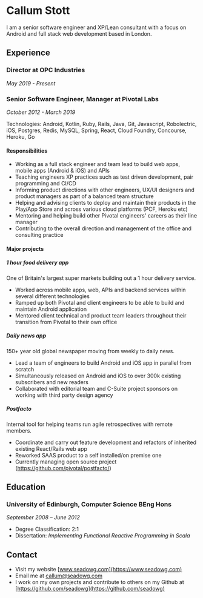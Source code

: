 # Callum Stott

I am a senior software engineer and XP/Lean consultant with a focus on Android and full stack web development based in London.

## Experience

### Director at OPC Industries

*May 2019 - Present*

### Senior Software Engineer, Manager at Pivotal Labs

*October 2012 - March 2019*

Technologies: Android, Kotlin, Ruby, Rails, Java, Git, Javascript, Robolectric, iOS, Postgres, Redis, MySQL, Spring, React, Cloud Foundry, Concourse, Heroku, Go

#### Responsibilities

* Working as a full stack engineer and team lead to build web apps, mobile apps (Android & iOS) and APIs
* Teaching engineers XP practices such as test driven development, pair programming and CI/CD
* Informing product directions with other engineers, UX/UI designers and product managers as part of a balanced team structure
* Helping and advising clients to deploy and maintain their products in the Play/App Store and across various cloud platforms (PCF, Heroku etc)
* Mentoring and helping build other Pivotal engineers' careers as their line manager
* Contributing to the overall direction and management of the office and consulting practice

#### Major projects

##### 1 hour food delivery app

One of Britain's largest super markets building out a 1 hour delivery service.

* Worked across mobile apps, web, APIs and backend services within several different technologies
* Ramped up both Pivotal and client engineers to be able to build and maintain Android application
* Mentored client technical and product team leaders throughout their transition from Pivotal to their own office

##### Daily news app

150+ year old global newspaper moving from weekly to daily news.

* Lead a team of engineers to build Android and iOS app in parallel from scratch
* Simultaneously released on Android and iOS to over 300k existing subscribers and new readers
* Collaborated with editorial team and C-Suite project sponsors on working with third party design agency

##### Postfacto

Internal tool for helping teams run agile retrospectives with remote members.

* Coordinate and carry out feature development and refactors of inherited existing React/Rails web app
* Reworked SAAS product to a self installed/on premise one
* Currently managing open source project (https://github.com/pivotal/postfacto/)

## Education

### University of Edinburgh, Computer Science BEng Hons

*September 2008 – June 2012*

* Degree Classification: 2:1
* Dissertation: *Implementing Functional Reactive Programming in Scala*

## Contact

* Visit my website [www.seadowg.com](https://www.seadowg.com)
* Email me at callum@seadowg.com
* I work on my own projects and contribute to others on my Github at [https://github.com/seadowg](https://github.com/seadowg)

